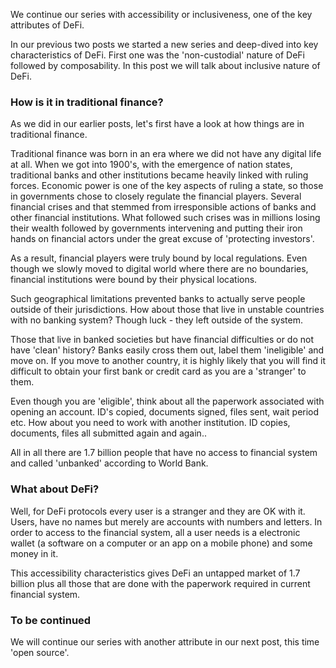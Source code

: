 We continue our series with accessibility or inclusiveness, one of the key attributes of DeFi. 

In our previous two posts we started a new series and deep-dived into key characteristics of DeFi. First one was the 'non-custodial' nature of DeFi followed by composability. In this post we will talk about inclusive nature of DeFi. 

### How is it in traditional finance?
As we did in our earlier posts, let's first have a look at how things are in traditional finance. 

Traditional finance was born in an era where we did not have any digital life at all. When we got into 1900's, with the emergence of nation states, traditional banks and other institutions became heavily linked with ruling forces. Economic power is one of the key aspects of ruling a state, so those in governments chose to closely regulate the financial players. Several financial crises and that stemmed from irresponsible actions of banks and other financial institutions. What followed such crises was in millions losing their wealth followed by governments intervening and putting their iron hands on financial actors under the great excuse of 'protecting investors'. 

As a result, financial players were truly bound by local regulations. Even though we slowly moved to digital world where there are no boundaries, financial institutions were bound by their physical locations. 

Such geographical limitations prevented banks to actually serve people outside of their jurisdictions. How about those that live in unstable countries with no banking system? Though luck - they left outside of the system. 

Those that live in banked societies but have financial difficulties or do not have 'clean' history? Banks easily cross them out, label them 'ineligible' and move on. If you move to another country, it is highly likely that you will find it difficult to obtain your first bank or credit card as you are a 'stranger' to them. 

Even though you are 'eligible', think about all the paperwork associated with opening an account. ID's copied, documents signed, files sent, wait period etc. How about you need to work with another institution. ID copies, documents, files all submitted again and again.. 

All in all there are 1.7 billion people that have no access to financial system and called 'unbanked' according to World Bank. 

### What about DeFi?
Well, for DeFi protocols every user is a stranger and they are OK with it. Users, have no names but merely are accounts with numbers and letters. In order to access to the financial system, all a user needs is a electronic wallet (a software on a computer or an app on a mobile phone) and some money in it. 

This accessibility characteristics gives DeFi an untapped market of 1.7 billion plus all those that are done with the paperwork required in current financial system. 

### To be continued
We will continue our series with another attribute in our next post, this time 'open source'. 

